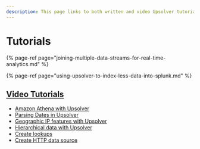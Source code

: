 ```yaml
---
description: This page links to both written and video Upsolver tutorials.
---
```


# Tutorials

{% page-ref page="joining-multiple-data-streams-for-real-time-analytics.md" %}

{% page-ref page="using-upsolver-to-index-less-data-into-splunk.md" %}

## [Video Tutorials](https://www.upsolver.com/tutorials)

* [Amazon Athena with Upsolver](https://www.youtube.com/watch?v=e6a8AZ_c8xs&feature=emb_title)
* [Parsing Dates in Upsolver](https://www.youtube.com/watch?v=wncr_y9wtbA&feature=emb_title)
* [Geographic IP features with Upsolver](https://www.youtube.com/watch?v=0PU9cXzr19I&feature=emb_title)
* [Hierarchical data with Upsolver](https://www.youtube.com/watch?v=ERLg6YEd5OU)
* [Create lookups](https://www.youtube.com/watch?v=xIygqg6RY58)
* [Create HTTP data source](https://www.youtube.com/watch?v=SPQh7ot4-n0)

